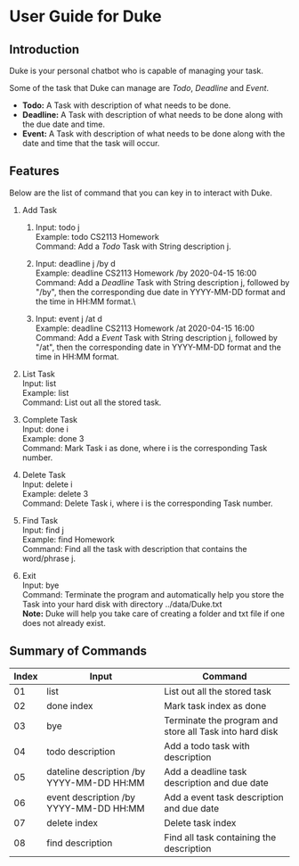 # User Guide for Duke
## Introduction
Duke is your personal chatbot who is capable of managing your task.

Some of the task that Duke can manage are *Todo*, *Deadline* and *Event*.

* **Todo:** A Task with description of what needs to be done.
* **Deadline:** A Task with description of what needs to be done along with the due date and time.
* **Event:** A Task with description of what needs to be done along with the date and time that the task will occur.

## Features
Below are the list of command that you can key in to interact with Duke.
1. Add Task
    1. Input: todo j  
    Example: todo CS2113 Homework  
    Command: Add a *Todo* Task with String description j.
    
    1. Input: deadline j /by d  
    Example: deadline CS2113 Homework /by 2020-04-15 16:00  
    Command: Add a *Deadline* Task with String description j, followed by "/by", then the corresponding due date in YYYY-MM-DD format and the time in HH:MM format.\
    
    1. Input: event j /at d  
    Example: deadline CS2113 Homework /at 2020-04-15 16:00  
    Command: Add a *Event* Task with String description j, followed by "/at", then the corresponding date in YYYY-MM-DD format and the time in HH:MM format.

1. List Task  
Input: list  
Example: list  
Command: List out all the stored task.

1. Complete Task  
Input: done i  
Example: done 3  
Command: Mark Task i as done, where i is the corresponding Task number.

1. Delete Task  
Input: delete i  
Example: delete 3  
Command: Delete Task i, where i is the corresponding Task number.

1. Find Task  
Input: find j  
Example: find Homework  
Command: Find all the task with description that contains the word/phrase j.

1. Exit  
Input: bye  
Command: Terminate the program and automatically help you store the Task into your hard disk with directory ../data/Duke.txt  
**Note:** Duke will help you take care of creating a folder and txt file if one does not already exist.

## Summary of Commands
| Index | Input | Command |
| ----- | ----- | --------------- |
| 01 | list | List out all the stored task |
| 02 | done index | Mark task index as done |
| 03 | bye | Terminate the program and store all Task into hard disk |
| 04 | todo description | Add a todo task with description |
| 05 | dateline description /by YYYY-MM-DD HH:MM | Add a deadline task description and due date |
| 06 | event description /by YYYY-MM-DD HH:MM | Add a event task description and due date |
| 07 | delete index | Delete task index |
| 08 | find description | Find all task containing the description |
